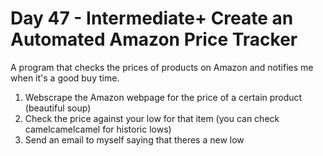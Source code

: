 # Day 47 - Intermediate+ Create an Automated Amazon Price Tracker

A program that checks the prices of products on Amazon and notifies me when it's
a good buy time.

1. Webscrape the Amazon webpage for the price of a certain product (beautiful soup)
2. Check the price against your low for that item (you can check camelcamelcamel for historic lows)
3. Send an email to myself saying that theres a new low

